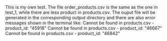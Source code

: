 This is my own test. The file order_products.csv is the same as the one in test_1, while there are less product in products.csv. 
The ouput file will be generated in the corresponding output directory and there are also error messages shown in the terminal like: 
Cannot be found in products.csv - product_id: "45918"
Cannot be found in products.csv - product_id: "46667"
Cannot be found in products.csv - product_id: "46842"
